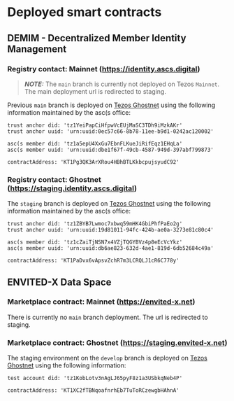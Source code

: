 # Deployed smart contracts

## DEMIM - Decentralized Member Identity Management 

### Registry contact: Mainnet (https://identity.ascs.digital)

> **_NOTE:_** The `main` branch is currently not deployed on Tezos `Mainnet`. The main deployment url is redirected to staging.

Previous `main` branch is deployed on [Tezos Ghostnet](https://better-call.dev/ghostnet/KT1Pg3QK3ArXRou4HBhBTLKkbcpujsyudC92) using the following information maintained by the asc(s office:

```text
trust anchor did: 'tz1YeiPapCiHfpwVcEUjMaSC3TDh9iMzkAKr'
trust anchor uuid: 'urn:uuid:0ec57c66-8b78-11ee-b9d1-0242ac120002'

asc(s member did: 'tz1a5epU4XxGu7EbnFLKueJiRifEqz1EHqLa'
asc(s member uuid: 'urn:uuid:dbe1f67f-49cb-4587-949d-397abf799873'

contractAddress: 'KT1Pg3QK3ArXRou4HBhBTLKkbcpujsyudC92'
```

### Registry contact: Ghostnet (https://staging.identity.ascs.digital)

The `staging` branch is deployed on [Tezos Ghostnet](https://better-call.dev/ghostnet/KT1FLSSRYNxGM3WSrhvFgwvm1opZC8Q23WFE/operations) using the following information maintained by the asc(s office:

```text
trust anchor did: 'tz1ZBYB7Lwmoc7xbwq59mHK4GbiPhfPaEo2g'
trust anchor uuid: 'urn:uuid:19d81011-94fc-424b-ae0a-3273e81c80c4'

asc(s member did: 'tz1cZaiTjNSN7x4VZjTQGYBVz4p8eEcVcYkz'
asc(s member uuid: 'urn:uuid:db6ae823-632d-4ae1-819d-6db52684c49a'

contractAddress: 'KT1PaDvx6vApsvZchR7m3LCRQLJ1cR6C778y'
```
## ENVITED-X Data Space

### Marketplace contract: Mainnet (https://envited-x.net)
There is currently no `main` branch deployment. The url is redirected to staging.

### Marketplace contract: Ghostnet (https://staging.envited-x.net)

The staging environment on the `develop` branch is deployed on [Tezos Ghostnet](https://better-call.dev/ghostnet/KT1XC2fTBNqoafnrhEb7TuToRCzewgbHAhnA/operations) using the following information:

```text
test account did: 'tz1KobLotv3nAgLJ65pyF8z1a3USbkqNeb4P'

contractAddress: 'KT1XC2fTBNqoafnrhEb7TuToRCzewgbHAhnA'
```
